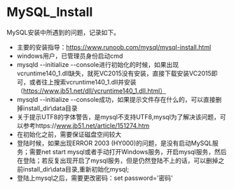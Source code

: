 # MySQL_Install

MySQL安装中所遇到的问题，记录如下。
* 主要的安装指导：https://www.runoob.com/mysql/mysql-install.html
* windows用户，已管理员身份启动cmd
* mysqld --initialize --console进行初始化的时候，如果出现vcruntime140_1.dll缺失，就死VC2015没有安装，直接下载安装VC2015即可，或者往上搜索vcruntime140_1.dll并安装（https://www.jb51.net/dll/vcruntime140_1.dll.html）
* mysqld --initialize --console成功，如果提示文件存在什么的，可以直接删掉install_dir\data目录
* 关于提示UTF8的字体警告，是mysql不支持UTF8,mysql为了解决该问题，可以参考https://www.jb51.net/article/151274.htm
* 在初始化之前，需要保证磁盘空间较大
* 登陆时候，如果出现ERROR 2003 (HY000)的问题，是没有启动MySQL服务；需要net start mysql或者手动打开Windows服务，开启mysql服务，然后在登陆；若反复出现开启了mysql服务，但是仍然登陆不上的话，可以删掉之前install_dir\data目录,重新初始化mysql;
* 登陆上mysql之后，需要更改密码：set password='密码'
